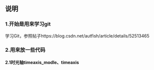 ## 说明
### 1.开始是用来学习git
学习Git，参照帖子https://blog.csdn.net/autfish/article/details/52513465

### 2.用来放一些代码
#### 2.1时光轴timeaxis_modle、timeaxis
